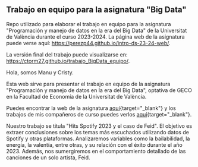 
## Trabajo en equipo para la asignatura "Big Data"

<!-- El párrafo de abajo has de dejarlo tal cual. NO HAS DE CAMBIAR NADA!!-->

Repo utilizado para elaborar el trabajo en equipo para la asignatura "Programación y manejo de datos en la era del Big Data" de la Universitat de València durante el curso 2023-2024. La página web de la asignatura puede verse aquí: <https://perezp44.github.io/intro-ds-23-24-web/>.



<!-- En la linea de abajo HAS de SUSTITUIR "perezp44" por tu usuario de Github-->
La versión final del trabajo puede visualizarse en: <https://ctorm27.github.io/trabajo_BigData_equipo/>. 


<!-- Abajo podéis escribir lo que queráis, igual un resumen del trabajo, o ..., o ... pero al menos, tenéis que poner el título del trabajo y el nombre de los componentes del equipo-->

Hola, somos Manu y Cristy.
      
Esta web sirve para presentar el trabajo en equipo de la asignatura "Programación y manejo de datos en la era del Big Data", optativa de GECO en la Facultad de Economía de la Universitat de València.

Puedes encontrar la web de la asignatura [aquí](https://perezp44.github.io/intro-ds-23-24-web/){target="_blank"} y los trabajos de mis compañeros de curso puedes verlos [aquí](https://perezp44.github.io/intro-ds-23-24-web/05-trabajos-estudiantes.html){target="_blank"}.

Nuestro trabajo se titula "Hits Spotify 2023 y el caso de Feid". El objetivo es extraer conclusiones sobre los temas más escuchados utilizando datos de Spotify y otras plataformas. Analizaremos variables como la bailabilidad, la energía, la valentía, entre otras, y su relación con el éxito durante el año 2023. Además, nos sumergiremos en el comportamiento detallado de las canciones de un solo artista, Feid.

